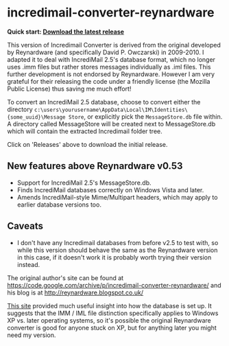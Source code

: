 # incredimail-converter-reynardware

**Quick start: [Download the latest release](https://github.com/smowton/incredimail-converter-reynardware/releases)**

This version of Incredimail Converter is derived from the original developed by Reynardware (and specifically David P. Owczarski) in 2009-2010. I adapted it to deal with IncrediMail 2.5's database format, which no longer uses .imm files but rather stores messages individually as .iml files. This further development is not endorsed by Reynardware. However I am very grateful for their releasing the code under a friendly license (the Mozilla Public License) thus saving me much effort!

To convert an IncrediMail 2.5 database, choose to convert either the directory `c:\users\yourusername\AppData\Local\IM\Identities\{some_uuid}\Message Store`, or explicitly pick the `MessageStore.db` file within. A directory called MessageStore will be created next to MessageStore.db which will contain the extracted Incredimail folder tree.

Click on 'Releases' above to download the initial release.

## New features above Reynardware v0.53

* Support for IncrediMail 2.5's MessageStore.db.
* Finds IncrediMail databases correctly on Windows Vista and later.
* Amends IncrediMail-style Mime/Multipart headers, which may apply to earlier database versions too.

## Caveats

* I don't have any Incredimail databases from before v2.5 to test with, so while this version should behave the same as the Reynardware version in this case, if it doesn't work it is probably worth trying their version instead.

The original author's site can be found at <https://code.google.com/archive/p/incredimail-converter-reynardware/> and his blog is at <http://reynardware.blogspot.co.uk/>

[This site](http://www.systoolsgroup.com/forensics/incredimail/) provided much useful insight into how the database is set up. It suggests that the IMM / IML file distinction specifically applies to Windows XP vs. later operating systems, so it's possible the original Reynardware converter is good for anyone stuck on XP, but for anything later you might need my version.
